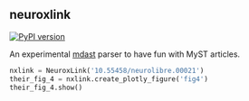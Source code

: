 ## neuroxlink

[![PyPI version](https://badge.fury.io/py/neuroxlink.svg)](https://badge.fury.io/py/neuroxlink)

An experimental [mdast](https://github.com/syntax-tree/mdast) parser to have fun with MyST articles.


```python
nxlink = NeuroxLink('10.55458/neurolibre.00021')
their_fig_4 = nxlink.create_plotly_figure('fig4')
their_fig_4.show()
```
